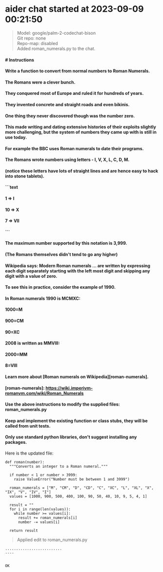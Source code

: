 
# aider chat started at 2023-09-09 00:21:50

> Model: google/palm-2-codechat-bison  
> Git repo: none  
> Repo-map: disabled  
> Added roman_numerals.py to the chat.  

#### # Instructions  
####   
#### Write a function to convert from normal numbers to Roman Numerals.  
####   
#### The Romans were a clever bunch.  
#### They conquered most of Europe and ruled it for hundreds of years.  
#### They invented concrete and straight roads and even bikinis.  
#### One thing they never discovered though was the number zero.  
#### This made writing and dating extensive histories of their exploits slightly more challenging, but the system of numbers they came up with is still in use today.  
#### For example the BBC uses Roman numerals to date their programs.  
####   
#### The Romans wrote numbers using letters - I, V, X, L, C, D, M.  
#### (notice these letters have lots of straight lines and are hence easy to hack into stone tablets).  
####   
#### ```text  
####  1  => I  
#### 10  => X  
####  7  => VII  
#### ```  
####   
#### The maximum number supported by this notation is 3,999.  
#### (The Romans themselves didn't tend to go any higher)  
####   
#### Wikipedia says: Modern Roman numerals ... are written by expressing each digit separately starting with the left most digit and skipping any digit with a value of zero.  
####   
#### To see this in practice, consider the example of 1990.  
####   
#### In Roman numerals 1990 is MCMXC:  
####   
#### 1000=M  
#### 900=CM  
#### 90=XC  
####   
#### 2008 is written as MMVIII:  
####   
#### 2000=MM  
#### 8=VIII  
####   
#### Learn more about [Roman numerals on Wikipedia][roman-numerals].  
####   
#### [roman-numerals]: https://wiki.imperivm-romanvm.com/wiki/Roman_Numerals  
####   
#### ####  
####   
#### Use the above instructions to modify the supplied files: roman_numerals.py  
#### Keep and implement the existing function or class stubs, they will be called from unit tests.  
#### Only use standard python libraries, don't suggest installing any packages.  

Here is the updated file:

```
def roman(number):
  """Converts an integer to a Roman numeral."""

  if number < 1 or number > 3999:
    raise ValueError("Number must be between 1 and 3999")

  roman_numerals = ["M", "CM", "D", "CD", "C", "XC", "L", "XL", "X", "IX", "V", "IV", "I"]
  values = [1000, 900, 500, 400, 100, 90, 50, 40, 10, 9, 5, 4, 1]

  result = ""
  for i in range(len(values)):
    while number >= values[i]:
      result += roman_numerals[i]
      number -= values[i]

  return result
```

> Applied edit to roman_numerals.py  
```
..........................
----


OK

```